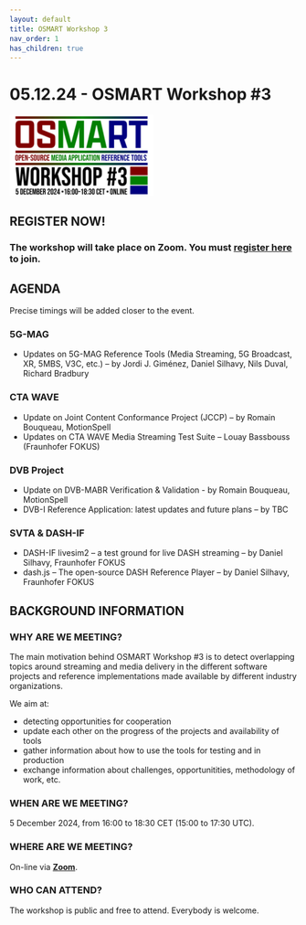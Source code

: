 ```yaml
---
layout: default
title: OSMART Workshop 3
nav_order: 1
has_children: true
---
```


# 05.12.24 - OSMART Workshop #3

<img src="../assets/images/osmart3.jpg" alt="Workshop logo" width="50%"/>

## REGISTER NOW!
### The workshop will take place on Zoom. You must **[register here](https://us06web.zoom.us/meeting/register/tZIpde-hqjgjH9Q7i_au6ixY2__3vWIybWvm)** to join.

## AGENDA

Precise timings will be added closer to the event.

### 5G-MAG
* Updates on 5G-MAG Reference Tools (Media Streaming, 5G Broadcast, XR, 5MBS, V3C, etc.) – by Jordi J. Giménez, Daniel Silhavy, Nils Duval, Richard Bradbury

### CTA WAVE
* Update on Joint Content Conformance Project (JCCP) – by Romain Bouqueau, MotionSpell
* Updates on CTA WAVE Media Streaming Test Suite – Louay Bassbouss (Fraunhofer FOKUS) 

### DVB Project
* Update on DVB-MABR Verification & Validation - by Romain Bouqueau, MotionSpell
* DVB-I Reference Application: latest updates and future plans – by TBC

### SVTA & DASH-IF
* DASH-IF livesim2 – a test ground for live DASH streaming – by Daniel Silhavy, Fraunhofer FOKUS
* dash.js – The open-source DASH Reference Player – by Daniel Silhavy, Fraunhofer FOKUS

## BACKGROUND INFORMATION

### WHY ARE WE MEETING?
The main motivation behind OSMART Workshop #3 is to detect overlapping topics around streaming and media delivery in the different software projects and reference implementations made available by different industry organizations.

We aim at:
* detecting opportunities for cooperation
* update each other on the progress of the projects and availability of tools
* gather information about how to use the tools for testing and in production
* exchange information about challenges, opportunitities, methodology of work, etc.

### WHEN ARE WE MEETING?
5 December 2024, from 16:00 to 18:30 CET (15:00 to 17:30 UTC).

### WHERE ARE WE MEETING?
On-line via **[Zoom](https://us06web.zoom.us/meeting/register/tZIpde-hqjgjH9Q7i_au6ixY2__3vWIybWvm)**.

### WHO CAN ATTEND?
The workshop is public and free to attend. Everybody is welcome.


